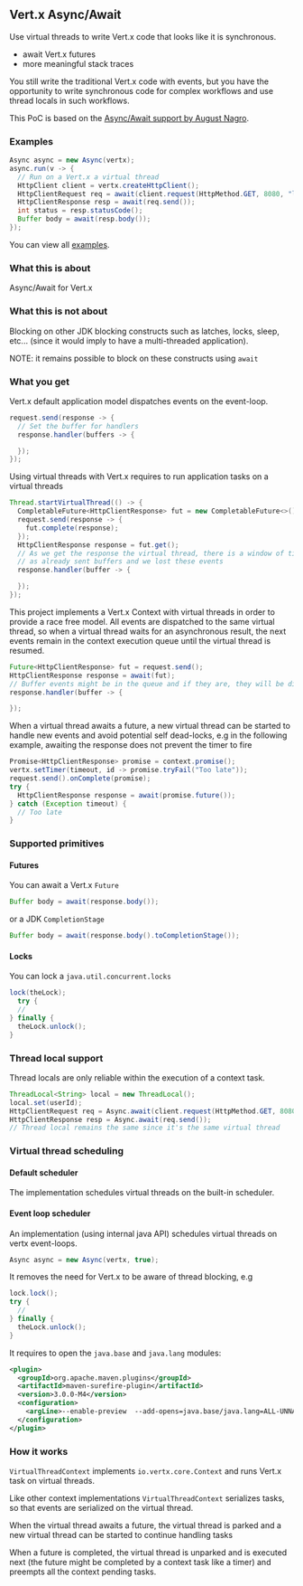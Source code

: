 ## Vert.x Async/Await

Use virtual threads to write Vert.x code that looks like it is synchronous.

- await Vert.x futures
- more meaningful stack traces

You still write the traditional Vert.x code with events, but you have the opportunity to write synchronous code for complex
workflows and use thread locals in such workflows.

This PoC is based on the [Async/Await support by August Nagro](https://github.com/AugustNagro/vertx-async-await).

### Examples

```java
Async async = new Async(vertx);
async.run(v -> {
  // Run on a Vert.x a virtual thread
  HttpClient client = vertx.createHttpClient();
  HttpClientRequest req = await(client.request(HttpMethod.GET, 8080, "localhost", "/"));
  HttpClientResponse resp = await(req.send());
  int status = resp.statusCode();
  Buffer body = await(resp.body());
});
```

You can view all [examples](vertx-async-await-incubator/src/main/java/examples/AsyncExamples.java).

### What this is about

Async/Await for Vert.x

### What this is not about

Blocking on other JDK blocking constructs such as latches, locks, sleep, etc... (since it would imply to have a multi-threaded application).

NOTE: it remains possible to block on these constructs using `await`

### What you get

Vert.x default application model dispatches events on the event-loop.

```java
request.send(response -> {
  // Set the buffer for handlers
  response.handler(buffers -> {

  });
});
```

Using virtual threads with Vert.x requires to run application tasks on a virtual threads

```java
Thread.startVirtualThread(() -> {
  CompletableFuture<HttpClientResponse> fut = new CompletableFuture<>();
  request.send(response -> {
    fut.complete(response);
  });
  HttpClientResponse response = fut.get();
  // As we get the response the virtual thread, there is a window of time where the event-loop thread
  // as already sent buffers and we lost these events
  response.handler(buffer -> {

  });
});
```

This project implements a Vert.x Context with virtual threads in order to provide a race free model. All events are
dispatched to the same virtual thread, so when a virtual thread waits for an asynchronous result, the next events
remain in the context execution queue until the virtual thread is resumed.

```java
Future<HttpClientResponse> fut = request.send();
HttpClientResponse response = await(fut);
// Buffer events might be in the queue and if they are, they will be dispatched next
response.handler(buffer -> {

});
```

When a virtual thread awaits a future, a new virtual thread can be started to handle new events and avoid potential
self dead-locks, e.g in the following example, awaiting the response does not prevent the timer to fire

```java
Promise<HttpClientResponse> promise = context.promise();
vertx.setTimer(timeout, id -> promise.tryFail("Too late"));
request.send().onComplete(promise);
try {
  HttpClientResponse response = await(promise.future());
} catch (Exception timeout) {
  // Too late
}
```

### Supported primitives

#### Futures

You can await a Vert.x `Future`

```java
Buffer body = await(response.body());
```

or a JDK `CompletionStage`

```java
Buffer body = await(response.body().toCompletionStage());
```

#### Locks

You can lock a `java.util.concurrent.locks`

```java
lock(theLock);
  try {
  //
} finally {
  theLock.unlock();
}
```

### Thread local support

Thread locals are only reliable within the execution of a context task.

```java
ThreadLocal<String> local = new ThreadLocal();
local.set(userId);
HttpClientRequest req = Async.await(client.request(HttpMethod.GET, 8080, "localhost", "/"));
HttpClientResponse resp = Async.await(req.send());
// Thread local remains the same since it's the same virtual thread
```

### Virtual thread scheduling

#### Default scheduler

The implementation schedules virtual threads on the built-in scheduler.

#### Event loop scheduler

An implementation (using internal java API) schedules virtual threads on vertx event-loops.

```java
Async async = new Async(vertx, true);
```

It removes the need for Vert.x to be aware of thread blocking, e.g

```java
lock.lock();
try {
  //
} finally {
  theLock.unlock();
}
```

It requires to open the `java.base` and `java.lang` modules:

```xml
<plugin>
  <groupId>org.apache.maven.plugins</groupId>
  <artifactId>maven-surefire-plugin</artifactId>
  <version>3.0.0-M4</version>
  <configuration>
    <argLine>--enable-preview  --add-opens=java.base/java.lang=ALL-UNNAMED</argLine>
  </configuration>
</plugin>
```

### How it works

`VirtualThreadContext` implements `io.vertx.core.Context` and runs Vert.x task on virtual threads.

Like other context implementations `VirtualThreadContext` serializes tasks, so that events are serialized on the virtual thread.

When the virtual thread awaits a future, the virtual thread is parked and a new virtual thread can be started to continue handling tasks

When a future is completed, the virtual thread is unparked and is executed next (the future might be completed by a context task like a timer) and preempts all the context pending tasks.
